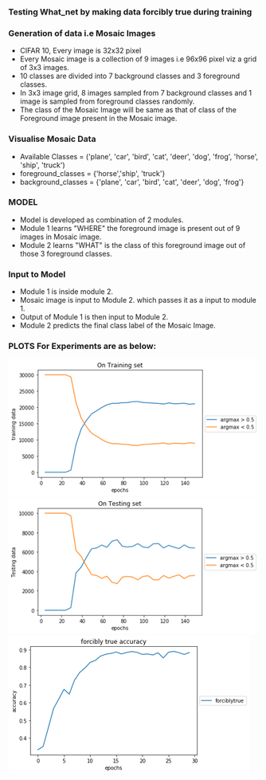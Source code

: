 ### Testing What_net by making data forcibly true during training

### Generation of data i.e Mosaic Images

  - CIFAR 10, Every image is 32x32 pixel
  - Every Mosaic image is a collection of 9 images i.e 96x96 pixel viz a grid of 3x3 images.
  - 10 classes are divided into 7 background classes and 3 foreground classes.
  - In 3x3 image grid,  8 images sampled from 7 background classes and 1 image is sampled from foreground classes randomly.
  - The class of the Mosaic Image will be same as that of class of the Foreground image present in the Mosaic image.

### Visualise Mosaic Data
- Available Classes = ('plane', 'car', 'bird', 'cat', 'deer', 'dog', 'frog', 'horse', 'ship', 'truck')
- foreground_classes = {'horse','ship', 'truck'}
- background_classes = {'plane', 'car', 'bird', 'cat', 'deer', 'dog', 'frog'}

### MODEL
  - Model is developed as combination of 2 modules.
  - Module 1 learns "WHERE" the foreground image is present out of 9 images in Mosaic image.
  - Module 2 learns "WHAT" is the class of this foreground image out of those 3 foreground classes.

### Input to Model
  - Module 1 is inside module 2.
  - Mosaic image is input to Module 2. which passes it as a input to module 1.
  - Output of Module 1 is then input to Module 2.
  - Module 2 predicts the final class label of the Mosaic Image.
  
  ### PLOTS For Experiments are as below:
  ![](./plots_figures/train.png)
  ![](./plots_figures/test.png)
  ![](./plots_figures/focibly_true.png)
